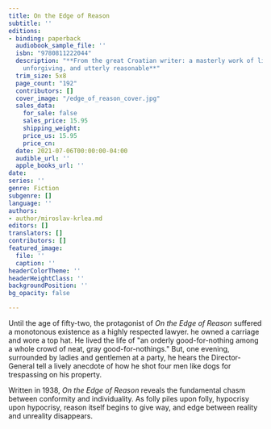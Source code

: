 ```yaml
---
title: On the Edge of Reason
subtitle: ''
editions:
- binding: paperback
  audiobook_sample_file: ''
  isbn: "9780811222044"
  description: "**From the great Croatian writer: a masterly work of literature-hilarious,
    unforgiving, and utterly reasonable**"
  trim_size: 5x8
  page_count: "192"
  contributors: []
  cover_image: "/edge_of_reason_cover.jpg"
  sales_data:
    for_sale: false
    sales_price: 15.95
    shipping_weight: 
    price_us: 15.95
    price_cn: 
  date: 2021-07-06T00:00:00-04:00
  audible_url: ''
  apple_books_url: ''
date: 
series: ''
genre: Fiction
subgenre: []
language: ''
authors:
- author/miroslav-krlea.md
editors: []
translators: []
contributors: []
featured_image:
  file: ''
  caption: ''
headerColorTheme: ''
headerHeightClass: ''
backgroundPosition: ''
bg_opacity: false

---
```

Until the age of fifty-two, the protagonist of _On the Edge of Reason_ suffered a monotonous existence as a highly respected lawyer. he owned a carriage and wore a top hat. He lived the life of "an orderly good-for-nothing among a whole crowd of neat, gray good-for-nothings." But, one evening, surrounded by ladies and gentlemen at a party, he hears the Director-General tell a lively anecdote of how he shot four men like dogs for trespassing on his property. 

Written in 1938, _On the Edge of Reason_ reveals the fundamental chasm between conformity and individuality. As folly piles upon folly, hypocrisy upon hypocrisy, reason itself begins to give way, and edge between reality and unreality disappears.